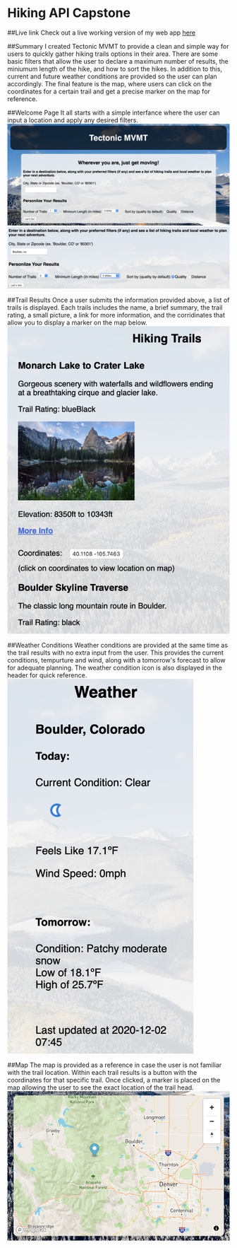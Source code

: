 # Hiking API Capstone

##Live link
Check out a live working version of my web app [here](https://amccaff20.github.io/hiking-api-capstone/)

##Summary
I created Tectonic MVMT to provide a clean and simple way for users to quickly gather hiking trails options in their area. There are some basic filters that allow the user to declare a maximum number of results, the miniumum length of the hike, and how to sort the hikes. In addition to this, current and future weather conditions are provided so the user can plan accordingly. The final feature is the map, where users can click on the coordinates for a certain trail and get a precise marker on the map for reference.

##Welcome Page
It all starts with a simple interfance where the user can input a location and apply any desired filters.
![Welcome Page](images/welcome-screenshot.jpeg)
![filters](images/filters-screenshot.jpeg)


##Trail Results
Once a user submits the information provided above, a list of trails is displayed. Each trails includes the name, a brief summary, the trail rating, a small picture, a link for more information, and the corridinates that allow you to display a marker on the map below.
![trail results](images/trail-results-screenshot.jpeg)

##Weather Conditions
Weather conditions are provided at the same time as the trail results with no extra input from the user. This provides the current conditions, tempurture and wind, along with a tomorrow's forecast to allow for adequate planning. The weather condition icon is also displayed in the header for quick reference.
![weather results](images/weather-screenshot.jpeg)

##Map
The map is provided as a reference in case the user is not familiar with the trail location. Within each trail results is a button with the coordinates for that specific trail. Once clicked, a marker is placed on the map allowing the user to see the exact location of the trail head.
![map marker](images/map-marker-screenshot.jpeg)


